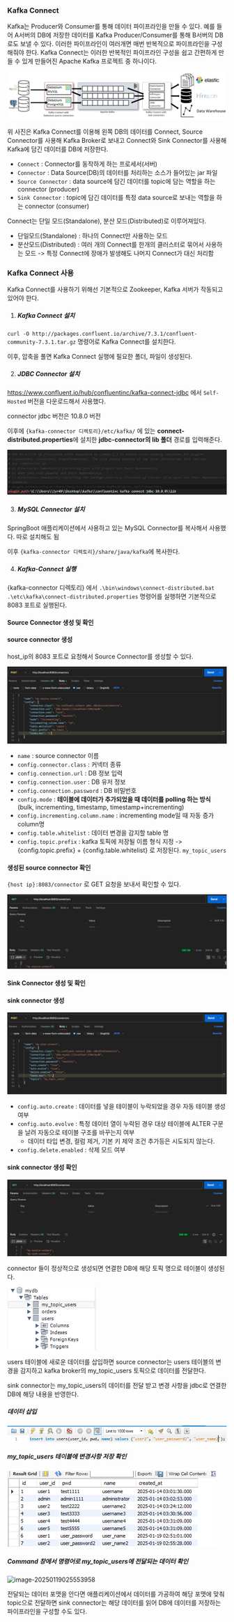 ### Kafka Connect

Kafka는 Producer와 Consumer를 통해 데이터 파이프라인을 만들 수 있다. 예를 들어 A서버의 DB에 저장한 데이터를 Kafka Producer/Consumer를 통해 B서버의 DB로도 보낼 수 있다. 이러한 파이프라인이 여러개면 매번 반복적으로 파이프라인을 구성해줘야 한다. Kafka Connect는 이러한 반복적인 파이프라인 구성을 쉽고 간편하게 만들 수 있게 만들어진 Apache Kafka 프로젝트 중 하나이다.

![image-20250119020652322](../images/image-20250119020652322.png)

위 사진은 Kafka Connect를 이용해 왼쪽 DB의 데이터를 Connect, Source Connector를 사용해 Kafka Broker로 보내고 Connect와 Sink Connector를 사용해 Kafka에 담긴 데이터를 DB에 저장한다.



- `Connect` : Connector를 동작하게 하는 프로세서(서버)
- `Connector` : Data Source(DB)의 데이터를 처리하는 소스가 들어있는 jar 파일
- `Source Connector` : data source에 담긴 데이터를 topic에 담는 역할을 하는 connector (producer)
- `Sink Connector` : topic에 담긴 데이터를 특정 data source로 보내는 역할을 하는 connector (consumer)



Connect는 단일 모드(Standalone), 분산 모드(Distributed)로 이루어져있다.

- 단일모드(Standalone) : 하나의 Connect만 사용하는 모드
- 분산모드(Distributed) : 여러 개의 Connect를 한개의 클러스터로 묶어서 사용하는 모드 -> 특정 Connect에 장애가 발생해도 나머지 Connect가 대신 처리함



### Kafka Connect 사용

Kafka Connect를 사용하기 위해선 기본적으로 Zookeeper, Kafka 서버가 작동되고 있어야 한다.



1. ##### Kafka Connect 설치

`curl -O http://packages.confluent.io/archive/7.3.1/confluent-community-7.3.1.tar.gz` 명령어로 Kafka Connect를 설치한다.

이후, 압축을 풀면 Kafka Connect 실행에 필요한 폴더, 파일이 생성된다.

2. ##### JDBC Connector 설치

https://www.confluent.io/hub/confluentinc/kafka-connect-jdbc 에서 `Self-Hosted` 버전을 다운로드해서 사용했다.

connector jdbc 버전은 10.8.0 버전

이후에 `{kafka-connector 디렉토리}/etc/kafka/` 에 있는 **connect-distributed.properties**에 설치한 **jdbc-connector의 lib 폴더** 경로를 입력해준다.

![image-20250119022133424](../images/image-20250119022133424.png)

3. ##### MySQL Connector 설치

SpringBoot 애플리케이션에서 사용하고 있는 MySQL Connector를 복사해서 사용했다. 따로 설치해도 됨

이후 `{kafka-connector 디렉토리}/share/java/kafka`에 복사한다.



4. ##### Kafka-Connect 실행

{kafka-connector 디렉토리} 에서 `.\bin\windows\connect-distributed.bat .\etc\kafka\connect-distributed.properties` 명령어를 실행하면 기본적으로 8083 포트로 실행된다.



#### Source Connector 생성 및 확인

#### source connector 생성

host_ip의 8083 포트로 요청해서 Source Connector를 생성할 수 있다.

![image-20250119023100173](../images/image-20250119023100173.png)

- `name` : source connector 이름
- `config.connector.class` : 커넥터 종류
- `config.connection.url` : DB 정보 입력
- `config.connection.user` : DB 유저 정보
- `config.connection.password` : DB 비밀번호
- `config.mode` : **테이블에 데이터가 추가되었을 때 데이터를 polling 하는 방식** (bulk, incrementing, timestamp, timestamp+incrementing)
- `config.incrementing.column.name` : incrementing mode일 때 자동 증가 column명
- `config.table.whitelist` : 데이터 변경을 감지할 table 명
- `config.topic.prefix` : kafka 토픽에 저장될 이름 형식 지정 -> {config.topic.prefix} + {config.table.whitelist} 로 저장된다. `my_topic_users`



#### 생성된 source connector 확인

`{host ip}:8083/connector` 로 GET 요청을 보내서 확인할 수 있다.

![image-20250119023714079](../images/image-20250119023714079.png)



#### Sink Connector 생성 및 확인

#### sink connector 생성

![image-20250119023955825](../images/image-20250119023955825.png)

- `config.auto.create` : 데이터를 넣을 테이블이 누락되었을 경우 자동 테이블 생성 여부
- `config.auto.evolve` : 특정 데이터 열이 누락된 경우 대상 테이블에 ALTER 구문을 날려 자동으로 테이블 구조를 바꾸는지 여부
  - 데이터 타입 변경, 컬럼 제거, 기본 키 제약 조건 추가등은 시도되지 않는다.
- `config.delete.enabled` : 삭제 모드 여부



#### sink connector 생성 확인

![image-20250119024522886](../images/image-20250119024522886.png)



connector 들이 정상적으로 생성되면 연결한 DB에 해당 토픽 명으로 테이블이 생성된다.

![image-20250119024620676](../images/image-20250119024620676.png)

users 테이블에 새로운 데이터를 삽입하면 source connector는 users 테이블의 변경을 감지하고 kafka broker의 my_topic_users 토픽으로 데이터를 전달한다. 

sink connector는 my_topic_users의 데이터를 전달 받고 변경 사항을 jdbc로 연결한 DB에 해당 내용을 반영한다.



##### 데이터 삽입

![image-20250119025629346](../images/image-20250119025629346.png)



##### my_topic_users 테이블에 변경사항 저장 확인

![image-20250119025645787](../images/image-20250119025645787.png)

##### Command 창에서 명령어로 my_topic_users에 전달되는 데이터 확인

![image-20250119025553958](C:\Users\jyr49\Desktop\TIL\images\image-20250119025553958.png)



전달되는 데이터 포맷을 안다면 애플리케이션에서 데이터를 가공하여 해당 포맷에 맞춰 topic으로 전달하면 sink connector는 해당 데이터를 읽어 DB에 데이터를 저장하는 파이프라인을 구성할 수도 있다.